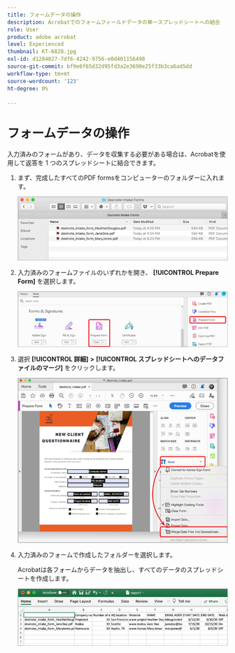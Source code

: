 ```yaml
---
title: フォームデータの操作
description: Acrobatでのフォームフィールドデータの単一スプレッドシートへの結合
role: User
product: adobe acrobat
level: Experienced
thumbnail: KT-6828.jpg
exl-id: d1284027-7df6-4242-9756-e0d401156498
source-git-commit: bf9e6f65d32d95fd3a2e3690e25f33b3ca6ad5dd
workflow-type: tm+mt
source-wordcount: '123'
ht-degree: 0%

---
```


# フォームデータの操作

入力済みのフォームがあり、データを収集する必要がある場合は、Acrobatを使用して返答を 1 つのスプレッドシートに結合できます。

1. まず、完成したすべてのPDF formsをコンピューターのフォルダーに入れます。

   ![フォームデータステップ 1](../assets/FormData_1.png)

1. 入力済みのフォームファイルのいずれかを開き、 **[!UICONTROL Prepare Form]** を選択します。

   ![フォームデータステップ 2](../assets/FormData_2.png)

1. 選択 **[!UICONTROL 詳細]** **>** **[!UICONTROL スプレッドシートへのデータファイルのマージ]** をクリックします。

   ![フォームデータステップ 3](../assets/FormData_3.png)

1. 入力済みのフォームで作成したフォルダーを選択します。

   Acrobatは各フォームからデータを抽出し、すべてのデータのスプレッドシートを作成します。

   ![フォームデータステップ 4](../assets/FormData_4.png)
